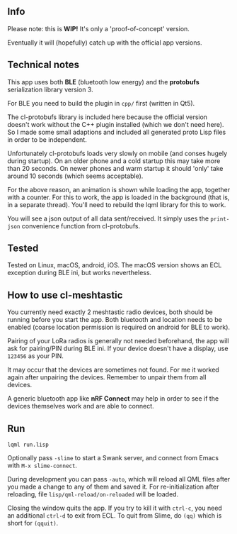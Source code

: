 
Info
----

Please note: this is **WIP!** It's only a 'proof-of-concept' version.

Eventually it will (hopefully) catch up with the official app versions.
 


Technical notes
---------------

This app uses both **BLE** (bluetooth low energy) and the **protobufs**
serialization library version 3.

For BLE you need to build the plugin in `cpp/` first (written in Qt5).

The cl-protobufs library is included here because the official version doesn't
work without the C++ plugin installed (which we don't need here). So I made
some small adaptions and included all generated proto Lisp files in order to be
independent.

Unfortunately cl-protobufs loads very slowly on mobile (and conses hugely
during startup). On an older phone and a cold startup this may take more than
20 seconds. On newer phones and warm startup it should 'only' take around 10
seconds (which seems acceptable).

For the above reason, an animation is shown while loading the app, together
with a counter. For this to work, the app is loaded in the background (that is,
in a separate thread). You'll need to rebuild the lqml library for this to
work.

You will see a json output of all data sent/received. It simply uses the
`print-json` convenience function from cl-protobufs.



Tested
------

Tested on Linux, macOS, android, iOS. The macOS version shows an ECL exception
during BLE ini, but works nevertheless.



How to use cl-meshtastic
------------------------

You currently need exactly 2 meshtastic radio devices, both should be running
before you start the app. Both bluetooth and location needs to be enabled
(coarse location permission is required on android for BLE to work).

Pairing of your LoRa radios is generally not needed beforehand, the app will
ask for pairing/PIN during BLE ini. If your device doesn't have a display, use
`123456` as your PIN.

It may occur that the devices are sometimes not found. For me it worked again
after unpairing the devices. Remember to unpair them from all devices.

A generic bluetooth app like **nRF Connect** may help in order to see if the
devices themselves work and are able to connect.



Run
---
```
lqml run.lisp
```
Optionally pass `-slime` to start a Swank server, and connect from Emacs with
`M-x slime-connect`.

During development you can pass `-auto`, which will reload all QML files after
you made a change to any of them and saved it. For re-initialization after
reloading, file `lisp/qml-reload/on-reloaded` will be loaded.

Closing the window quits the app. If you try to kill it with `ctrl-c`, you need
an additional `ctrl-d` to exit from ECL. To quit from Slime, do `(qq)` which is
short for `(qquit)`.

